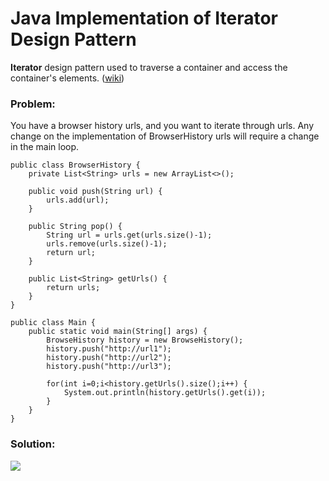 # Java Implementation of Iterator Design Pattern

**Iterator** design pattern used to traverse a container and access the container's elements. ([wiki](https://en.wikipedia.org/wiki/Iterator_pattern))
### Problem: 
You have a browser history urls, and you want to iterate through urls.
Any change on the implementation of BrowserHistory urls will require a change in the main loop.

    public class BrowserHistory {
        private List<String> urls = new ArrayList<>();
        
        public void push(String url) {
            urls.add(url);
        }
        
        public String pop() {
            String url = urls.get(urls.size()-1);
            urls.remove(urls.size()-1);
            return url;
        }

        public List<String> getUrls() {
            return urls;
        }
    }

    public class Main {
        public static void main(String[] args) {
            BrowseHistory history = new BrowseHistory();
            history.push("http://url1");
            history.push("http://url2");
            history.push("http://url3");

            for(int i=0;i<history.getUrls().size();i++) {
                System.out.println(history.getUrls().get(i));
            }
        }
    }
### Solution:
![](https://github.com/shamy1st/design-pattern-iterator-java/blob/main/iterator-solution-uml.png)
